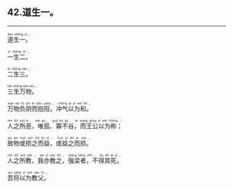 ## 42.道生一。
---


<ruby><rb> 道生一。 </rb> <rt>dào  shēng  yī 。</rt></ruby>

<ruby><rb> 一生二。 </rb> <rt>yī  shēng  èr 。</rt></ruby>

<ruby><rb> 二生三。 </rb> <rt>èr  shēng  sān 。</rt></ruby>

<ruby><rb> 三生万物。 </rb> <rt>sān  shēng  wàn  wù 。</rt></ruby>

<ruby><rb> 万物负阴而抱阳，冲气以为和。 </rb> <rt>wàn  wù  fù  yīn  ér  bào  yáng ， chōng  qì  yǐ  wéi  hé 。</rt></ruby>

<ruby><rb> 人之所恶，唯孤、寡不谷，而王公以为称； </rb> <rt>rén  zhī  suǒ  è ， wéi  gū 、 guǎ  bù  gǔ ， ér  wáng  gōng  yǐ  wéi  chēng ；</rt></ruby>

<ruby><rb> 故物或损之而益，或益之而损。 </rb> <rt>gù  wù  huò  sǔn  zhī  ér  yì ， huò  yì  zhī  ér  sǔn 。</rt></ruby>

<ruby><rb> 人之所教，我亦教之，强梁者，不得其死。 </rb> <rt>rén  zhī  suǒ  jiào ， wǒ  yì  jiào  zhī ， qiáng  liáng  zhě ， bù  dé  qí  sǐ 。</rt></ruby>

<ruby><rb> 吾将以为教父。 </rb> <rt>wú  jiāng  yǐ  wéi  jiào  fù 。</rt></ruby>

